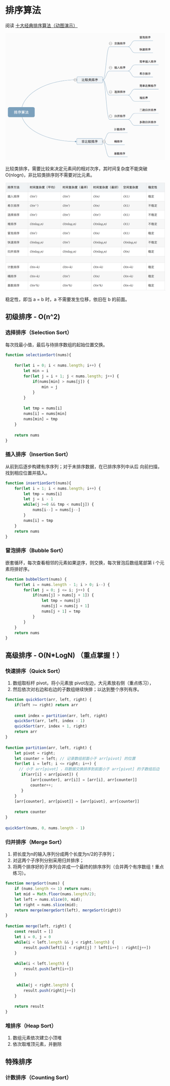 
# 排序算法

阅读 [十大经典排序算法（动图演示）](https://www.cnblogs.com/onepixel/p/7674659.html)

![图 1](images/d5451ccacea32103226663f2abc091cf9f8e05439900edc97a2fe2c2d63158b6.png)  

比较类排序，需要比较来决定元素间的相对次序，其时间复杂度不能突破O(nlogn)，非比较类排序则不需要对比元素。

![图 2](images/8be8cb350a5915c60ef8ffd52ff5495a7e513bf7cffb8143cce961bb323cb3b7.png)  

稳定性，即当 a = b 时，a 不需要发生位移，依旧在 b 的前面。

## 初级排序 - O(n^2)

### 选择排序（Selection Sort）
   
每次找最小值，最后与待排序数组的起始位置交换。

```js
function selectionSort(nums){

    for(let i = 0; i < nums.length; i++) {
        let min = i
        for(let j = i + 1; j < nums.length; j++) {
            if(nums[min] > nums[j]) {
                min = j
            }
        }

        let tmp = nums[i]
        nums[i] = nums[min]
        nums[min] = tmp
    }

    return nums
}
```

### 插入排序（Insertion Sort）
   
从前到后逐步构建有序序列；对于未排序数据，在已排序序列中从后
向前扫描，找到相应位置并插入。

```js
function insertionSort(nums){
    for(let i = 1; i < nums.length; i++) {
        let tmp = nums[i]
        let j = i - 1
        while(j >=0 && tmp < nums[j]) {
            nums[i--] = nums[j--]
        }
        nums[i] = tmp
    }
    return nums
}
```

### 冒泡排序（Bubble Sort）
   
嵌套循环，每次查看相邻的元素如果逆序，则交换，每次冒泡后数组尾部第 i 个元素将排好序。

```js
function bubbelSort(nums) {
    for(let i = nums.length - 1; i > 0; i--) {
        for(let j = 0; j <= i; j++) {
            if(nums[j] > nums[j + 1]) {
                let tmp = nums[j]
                nums[j] = nums[j + 1]
                nums[j + 1] = tmp
            }
        }
    }
    return nums
}
```

## 高级排序 - O(N*LogN) （重点掌握！）

### 快速排序（Quick Sort）

1. 数组取标杆 pivot，将小元素放 pivot左边，大元素放右侧（重点练习），
2. 然后依次对右边和右边的子数组继续快排；以达到整个序列有序。

```js
function quickSort(arr, left, right) {
    if(left >= right) return arr

    const index = partition(arr, left, right)
    quickSort(arr, left, index - 1)
    quickSort(arr, index + 1, right)
    return arr
}

function partition(arr, left, right) {
    let pivot = right;
    let counter = left; // 记录数组前面小于 arr[pivot] 的位置
    for(let i = left; i <= right; i++) {
      // 小于 arr[pivot] ，将数据交换排序到前面小于 arr[pivot] 的子数组后边
       if(arr[i] < arr[pivot]) {
           [arr[counter], arr[i]] = [arr[i], arr[counter]]
           counter++;
       } 
    }
    [arr[counter], arr[pivot]] = [arr[pivot], arr[counter]]

    return counter
}

quickSort(nums, 0, nums.length - 1)
```

### 归并排序（Merge Sort）

1. 把长度为n的输入序列分成两个长度为n/2的子序列；
2. 对这两个子序列分别采用归并排序；
3. 将两个排序好的子序列合并成一个最终的排序序列（合并两个有序数组！重点练习）。

```js
function mergeSort(nums) {
    if (nums.length <= 1) return nums;
    let mid = Math.floor(nums.length/2);
    let left = nums.slice(0, mid);
    let right = nums.slice(mid);
    return merge(mergeSort(left), mergeSort(right))
}

function merge(left, right) {
    const result = []
    let i = 0, j = 0
    while(i < left.length && j < right.length) {
        result.push(left[i] < right[j] ? left[i++] : right[j++])
    }

    while(i < left.length) {
        result.push(left[i++])
    }

     while(j < right.length) {
        result.push(right[j++])
    }

    return result
}
```

### 堆排序（Heap Sort）

1. 数组元素依次建立小顶堆
2. 依次取堆顶元素，并删除

## 特殊排序

### 计数排序（Counting Sort）